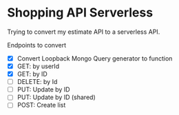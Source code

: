 # Shopping API Serverless

Trying to convert my estimate API to a serverless API.

Endpoints to convert

* [x] Convert Loopback Mongo Query generator to function
* [x] GET: by userId
* [x] GET: by ID
* [ ] DELETE: by Id 
* [ ] PUT: Update by ID
* [ ] PUT: Update by ID (shared)
* [ ] POST: Create list